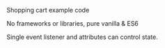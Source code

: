 Shopping cart example code

No frameworks or libraries, pure vanilla & ES6

Single event listener and attributes can control state.
